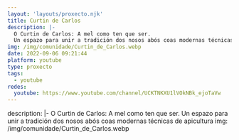 ```yaml
---
layout: 'layouts/proxecto.njk'
title: Curtin de Carlos
description: |-
  O Curtin de Carlos: A mel como ten que ser.
  Un espazo para unir a tradición dos nosos abós coas modernas técnicas de apicultura
img: /img/comunidade/Curtin_de_Carlos.webp
date: 2022-09-06 09:21:44
platform: youtube
type: proxecto
tags:
  - youtube
redes:
  youtube: https://www.youtube.com/channel/UCKTNKXU1lVOkNBk_ejoTaVw
---
```

description: |-
  O Curtin de Carlos: A mel como ten que ser.
  Un espazo para unir a tradición dos nosos abós coas modernas técnicas de apicultura
img: /img/comunidade/Curtin_de_Carlos.webp
